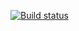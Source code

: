 [![Build status](https://ci.appveyor.com/api/projects/status/80bct5438b2fg4c4?svg=true)](https://ci.appveyor.com/project/FukaeriUno/project25)